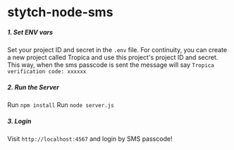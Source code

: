 # stytch-node-sms
##### 1. Set ENV vars
Set your project ID and secret in the `.env` file. For continuity, you can create a new project called Tropica and use this project's project ID and secret. This way, when the sms passcode is sent the message will say `Tropica verification code: xxxxxx`

##### 2. Run the Server
Run `npm install`
Run `node server.js`

##### 3. Login

Visit `http://localhost:4567` and login by SMS passcode!
